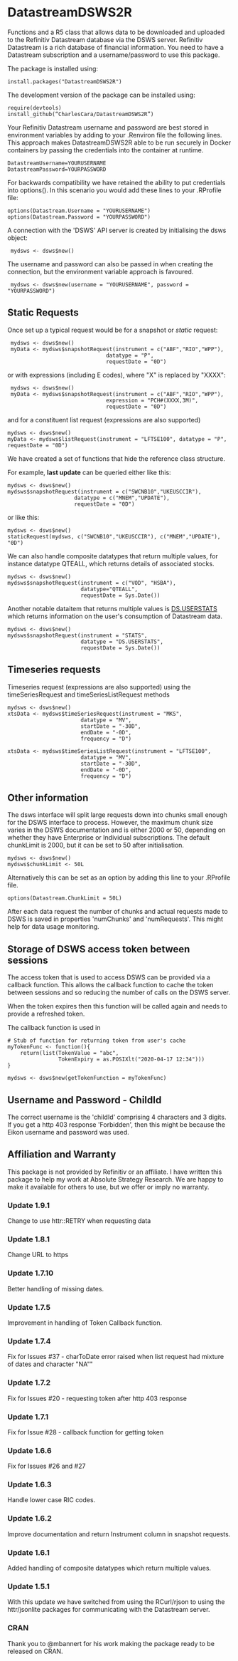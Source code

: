 # DatastreamDSWS2R
Functions and a R5 class that allows data to be downloaded and uploaded to the Refinitiv Datastream database via the DSWS server.  Refinitiv Datastream is a rich database of financial information.  You need to have a Datastream subscription and a username/password to use this package.

The package is installed using:

    install.packages("DatastreamDSWS2R")
    
The development version of the package can be installed using:

    require(devtools)
    install_github(“CharlesCara/DatastreamDSWS2R”)

Your Refinitiv Datastream username and password are best stored in environment variables by adding to your .Renviron file the following
lines.  This approach makes DatastreamDSWS2R able to be run securely in Docker containers by passing the credentials into the container at
runtime.

    DatastreamUsername=YOURUSERNAME
    DatastreamPassword=YOURPASSWORD

For backwards compatibility we have retained the ability to put credentials into options().  In this scenario you would add these lines to your .RProfile file:

    options(Datastream.Username = "YOURUSERNAME")
    options(Datastream.Password = "YOURPASSWORD")

A connection with the 'DSWS' API server is created by initialising the dsws object:

     mydsws <- dsws$new()

The username and password can also be passed in when creating the connection, but the environment variable approach is favoured.

     mydsws <- dsws$new(username = "YOURUSERNAME", password = "YOURPASSWORD")
     
     
## Static Requests
Once set up a typical request would be for a snapshot or *static* request:

     mydsws <- dsws$new()
     myData <- mydsws$snapshotRequest(instrument = c("ABF","RIO","WPP"),
                                   datatype = "P",
                                   requestDate = "0D")

or with expressions (including E codes), where "X" is replaced by "XXXX":

     mydsws <- dsws$new()
     myData <- mydsws$snapshotRequest(instrument = c("ABF","RIO","WPP"),
                                   expression = "PCH#(XXXX,3M)",
                                   requestDate = "0D")

and for a constituent list request (expressions are also supported)

    mydsws <- dsws$new()
    myData <- mydsws$listRequest(instrument = "LFTSE100", datatype = "P", requestDate = "0D")

We have created a set of functions that hide the reference class structure.

For example, **last update** can be queried either like this: 

    mydsws <- dsws$new()
    mydsws$snapshotRequest(instrument = c("SWCNB10","UKEUSCCIR"), 
                         datatype = c("MNEM","UPDATE"), 
                         requestDate = "0D")

or like this:

    mydsws <- dsws$new()
    staticRequest(mydsws, c("SWCNB10","UKEUSCCIR"), c("MNEM","UPDATE"), "0D")

We can also handle composite datatypes that return multiple values, for instance datatype QTEALL, which returns details of associated stocks.

    mydsws <- dsws$new()
    mydsws$snapshotRequest(instrument = c("VOD", "HSBA"),
                           datatype="QTEALL",
                           requestDate = Sys.Date())


Another notable dataitem that returns multiple values is [DS.USERSTATS](https://developers.refinitiv.com/en) which returns information on the user's consumption of Datastream data.

    mydsws <- dsws$new()
    mydsws$snapshotRequest(instrument = "STATS",
                           datatype = "DS.USERSTATS",
                           requestDate = Sys.Date())



## Timeseries requests
Timeseries request (expressions are also supported) using the timeSeriesRequest and timeSeriesListRequest methods

    mydsws <- dsws$new()
    xtsData <- mydsws$timeSeriesRequest(instrument = "MKS",
                           datatype = "MV",
                           startDate = "-30D",
                           endDate = "-0D",
                           frequency = "D")

    xtsData <- mydsws$timeSeriesListRequest(instrument = "LFTSE100",
                           datatype = "MV",
                           startDate = "-30D",
                           endDate = "-0D",
                           frequency = "D")


## Other information
The dsws interface will split large requests down into chunks small enough for the DSWS interface to process.  However, the maximum chunk size varies in the DSWS documentation and is either 2000 or 50, depending on whether they have Enterprise or Individual subscriptions.  The default chunkLimit is 2000, but it can be set to 50 after initialisation. 

    mydsws <- dsws$new()
    mydsws$chunkLimit <- 50L

Alternatively this can be set as an option by adding this line to your .RProfile file.

    options(Datastream.ChunkLimit = 50L)

After each data request the number of chunks and actual requests made to DSWS is saved in properties 'numChunks' and 'numRequests'.  This might 
help for data usage monitoring.

## Storage of DSWS access token between sessions

The access token that is used to access DSWS can be provided via a callback function. This allows
the callback function to cache the token between sessions and so reducing the number of calls on the DSWS server.

When the token expires then this function will be called again and needs to provide a refreshed token.  

The callback function is used in 

    # Stub of function for returning token from user's cache
    myTokenFunc <- function(){
        return(list(TokenValue = "abc",
                    TokenExpiry = as.POSIXlt("2020-04-17 12:34")))
    }

    mydsws <- dsws$new(getTokenFunction = myTokenFunc)

## Username and Password - ChildId
The correct username is the 'childId' comprising 4 characters and 3 digits.  If you get a http 403 response 'Forbidden', then this might be because the Eikon username and password was used. 

## Affiliation and Warranty
This package is not provided by Refinitiv or an affiliate. I have written this package to help my work at Absolute Strategy 
Research.  We are happy to make it available for others to use, but we offer or imply no warranty. 


### Update 1.9.1
Change to use httr::RETRY when requesting data

### Update 1.8.1
Change URL to https

### Update 1.7.10
Better handling of missing dates.

### Update 1.7.5
Improvement in handling of Token Callback function.

### Update 1.7.4
Fix for Issues #37 - charToDate error raised when list request had mixture of dates and character "NA""

### Update 1.7.2
Fix for Issues #20 - requesting token after http 403 response

### Update 1.7.1
Fix for Issue #28 - callback function for getting token 


### Update 1.6.6
Fix for Issues #26 and #27

### Update 1.6.3
Handle lower case RIC codes.

### Update 1.6.2
Improve documentation and return Instrument column in snapshot requests.

### Update 1.6.1
Added handling of composite datatypes which return multiple values.

### Update 1.5.1
With this update we have switched from using the RCurl/rjson to using the httr/jsonlite packages for communicating with the Datastream server. 


### CRAN
Thank you to @mbannert for his work making the package ready to be released on CRAN. 


